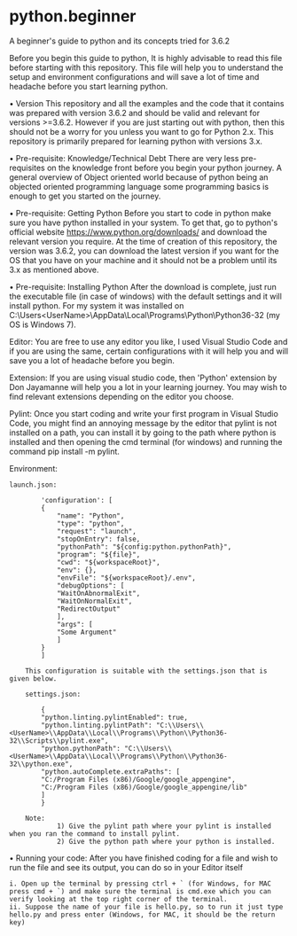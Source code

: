 # python.beginner
A beginner's guide to python and its concepts tried for 3.6.2

Before you begin this guide to python, It is highly advisable to read this file before starting with this repository. This file will help you to understand the setup and environment configurations and will save a lot of time and headache before you start learning python.

• Version
This repository and all the examples and the code that it contains was prepared with version 3.6.2 and should be valid and relevant for versions >=3.6.2. However if you are just starting out with python, then this should not be a worry for you unless you want to go for Python 2.x. This repository is primarily prepared for learning python with versions 3.x.


• Pre-requisite: Knowledge/Technical Debt
There are very less pre-requisites on the knowledge front before you begin your python journey. A general overview of Object oriented world because of python being an objected oriented programming language some programming basics is enough to get you started on the journey.
	
• Pre-requisite: Getting Python
Before you start to code in python make sure you have python installed in your system. To get that, go to python's official website https://www.python.org/downloads/ and download the relevant version you require. At the time of creation of this repository, the  version was 3.6.2, you can download the latest version if you want for the OS that you have on your machine and it should not be a   problem until its 3.x as mentioned above.
	
• Pre-requisite: Installing Python
After the download is complete, just run the executable file (in case of windows) with the default settings and it will install python. For my system it was installed on C:\Users\<UserName>\AppData\Local\Programs\Python\Python36-32 (my OS is Windows 7).
	
Editor: 
You are free to use any editor you like, I used Visual Studio Code and if you are using the same, certain configurations with it will help you and will save you a lot of headache before you begin.
	
Extension:
If you are using visual studio code, then 'Python' extension by Don Jayamanne will help you a lot in your learning journey. You may wish to find relevant extensions depending on the editor you choose.
		
Pylint:
Once you start coding and write your first program in Visual Studio Code, you might find an annoying message by the editor that pylint is not installed on a path, you can install it by going to the path where python is installed and then opening the cmd terminal (for windows) and running the command pip install -m pylint.
		
Environment:
		
    launch.json:  
			
			'configuration': [
			{
				"name": "Python",
				"type": "python",
				"request": "launch",
				"stopOnEntry": false,
				"pythonPath": "${config:python.pythonPath}",
				"program": "${file}",
				"cwd": "${workspaceRoot}",
				"env": {},
				"envFile": "${workspaceRoot}/.env",
				"debugOptions": [
				"WaitOnAbnormalExit",
				"WaitOnNormalExit",
				"RedirectOutput"
				],
				"args": [
				"Some Argument"
				]
			}
			]
			
		This configuration is suitable with the settings.json that is given below. 
			
		settings.json:
			
			{
			"python.linting.pylintEnabled": true,
			"python.linting.pylintPath": "C:\\Users\\<UserName>\\AppData\\Local\\Programs\\Python\\Python36-32\\Scripts\\pylint.exe",
			"python.pythonPath": "C:\\Users\\<UserName>\\AppData\\Local\\Programs\\Python\\Python36-32\\python.exe",
			"python.autoComplete.extraPaths": [
			"C:/Program Files (x86)/Google/google_appengine",
			"C:/Program Files (x86)/Google/google_appengine/lib"
			]
			}
			
		Note: 
				1) Give the pylint path where your pylint is installed when you ran the command to install pylint.
				2) Give the python path where your python is installed.
		
• Running your code: 
After you have finished coding for a file and wish to run the file and see its output, you can do so in your Editor itself
		
	i. Open up the terminal by pressing ctrl + ` (for Windows, for MAC press cmd + `) and make sure the terminal is cmd.exe which you can verify looking at the top right corner of the terminal.
	ii. Suppose the name of your file is hello.py, so to run it just type hello.py and press enter (Windows, for MAC, it should be the return key)
	
		 
	
	
